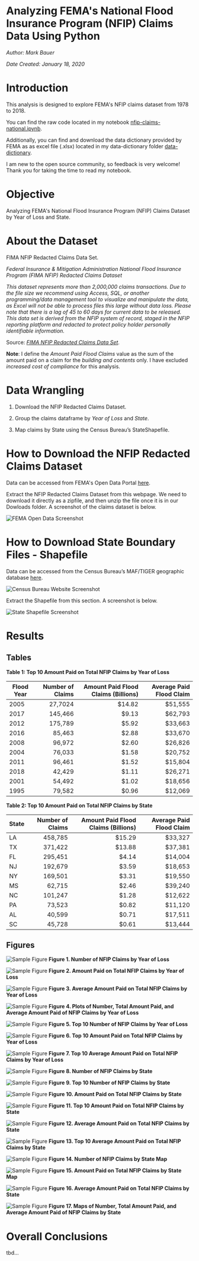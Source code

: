 # Analyzing FEMA's National Flood Insurance Program (NFIP) Claims Data Using Python

*Author: Mark Bauer*

*Date Created: January 18, 2020*


# Introduction  

This analysis is designed to explore FEMA's NFIP claims dataset from 1978 to 2018.

You can find the raw code located in my notebook [nfip-claims-national.ipynb](https://github.com/mebauer/fema-nfip-claims/blob/master/nfip-claims-national/nfip-claims-national.ipynb).

Additionally, you can find and download the data dictionary provided by FEMA as as excel file (.xlsx) located in my data-dictionary folder [data-dictionary](https://github.com/mebauer/fema-nfip-claims/tree/master/nfip-claims-national/data-dictionary).

I am new to the open source community, so feedback is very welcome! Thank you for taking the time to read my notebook.


# Objective

Analyzing FEMA's National Flood Insurance Program (NFIP) Claims Dataset by Year of Loss and State.


# About the Dataset

FIMA NFIP Redacted Claims Data Set.

*Federal Insurance & Mitigation Administration National Flood Insurance Program (FIMA NFIP) Redacted Claims Dataset*

*This dataset represents more than 2,000,000 claims transactions. Due to the file size we recommend using Access, SQL, or another programming/data management tool to visualize and manipulate the data, as Excel will not be able to process files this large without data loss. Please note that there is a lag of 45 to 60 days for current data to be released. This data set is derived from the NFIP system of record, staged in the NFIP reporting platform and redacted to protect policy holder personally identifiable information.*

Source: [*FIMA NFIP Redacted Claims Data Set*](https://www.fema.gov/media-library/assets/documents/180374). 


**Note**: I  define the *Amount Paid Flood Claims* value as the sum of the amount paid on a claim for the *building and contents* only. I have excluded *increased cost of compliance* for this analysis.


# Data Wrangling

1. Download the NFIP Redacted Claims Dataset.

2. Group the claims dataframe by *Year of Loss* and *State*.

3. Map claims by State using the Census Bureau’s StateShapefile.


# How to Download the NFIP Redacted Claims Dataset

Data can be accessed from FEMA's Open Data Portal [here](https://www.fema.gov/media-library/assets/documents/180374).

Extract the NFIP Redacted Claims Dataset from this webpage. We need to download it directly as a zipfile, and then unzip the file once it is in our Dowloads folder. A screenshot of the claims dataset is below.

![FEMA Open Data Screenshot](images/fema-opendata-011820.png)


# How to Download State Boundary Files - Shapefile

Data can be accessed from the Census Bureau’s MAF/TIGER geographic database [here](https://www.census.gov/geographies/mapping-files/time-series/geo/carto-boundary-file.html).

![Census Bureau Website Screenshot](images/census-website-screenshot.png)

Extract the Shapefile from this section. A screenshot is below.

![State Shapefile Screenshot](images/state-shapefile-screenshot.png)


# Results

## Tables

**Table 1: Top 10 Amount Paid on Total NFIP Claims by Year of Loss**

| Flood Year    | Number of Claims | Amount Paid Flood Claims (Billions) | Average Paid Flood Claim
| ---- |--------:| ------:| -------:|
| 2005 | 27,7024 | $14.82 | $51,555 |
| 2017 | 145,466 |  $9.13 | $62,793 |
| 2012 | 175,789 |  $5.92 | $33,663 |
| 2016 |  85,463 |  $2.88 | $33,670 |
| 2008 |  96,972 |  $2.60 | $26,826 |
| 2004 |  76,033 |  $1.58 | $20,752 |
| 2011 |  96,461 |  $1.52 | $15,804 |
| 2018 |  42,429 |  $1.11 | $26,271 |
| 2001 |  54,492 |  $1.02 | $18,656 |
| 1995 |  79,582 |  $0.96 | $12,069 |


**Table 2: Top 10 Amount Paid on Total NFIP Claims by State**

| State    | Number of Claims | Amount Paid Flood Claims (Billions) | Average Paid Flood Claim
| ---| -------:| ------:| -------:|
| LA | 458,785 | $15.29 | $33,327 |
| TX | 371,422 | $13.88 | $37,381 |
| FL | 295,451 |  $4.14 | $14,004 |
| NJ | 192,679 |  $3.59 | $18,653 |
| NY | 169,501 |  $3.31 | $19,550 |
| MS |  62,715 |  $2.46 | $39,240 |
| NC | 101,247 |  $1.28 | $12,622 |
| PA |  73,523 |  $0.82 | $11,120 |
| AL |  40,599 |  $0.71 | $17,511 |
| SC |  45,728 |  $0.61 | $13,444 |


## Figures

![Sample Figure](figures/nfip-claims-by-year-count.png)
**Figure 1. Number of NFIP Claims by Year of Loss**


![Sample Figure](figures/nfip-claims-by-year-amount.png)
**Figure 2. Amount Paid on Total NFIP Claims by Year of Loss**


![Sample Figure](figures/nfip-claims-by-year-average.png)
**Figure 3. Average Amount Paid on Total NFIP Claims by Year of Loss**


![Sample Figure](figures/nfip-claims-by-year-subplots.png)
**Figure 4. Plots of Number, Total Amount Paid, and Average Amount Paid of NFIP Claims by Year of Loss**


![Sample Figure](figures/nfip-claims-by-year-count-top10.png)
**Figure 5. Top 10 Number of NFIP Claims by Year of Loss**


![Sample Figure](figures/nfip-claims-by-year-amount-top10.png)
**Figure 6. Top 10 Amount Paid on Total NFIP Claims by Year of Loss**


![Sample Figure](figures/nfip-claims-by-year-average-top10.png)
**Figure 7. Top 10 Average Amount Paid on Total NFIP Claims by Year of Loss**


![Sample Figure](figures/nfip-claims-by-state-count.png)
**Figure 8. Number of NFIP Claims by State**


![Sample Figure](figures/nfip-claims-by-state-count-top10.png)
**Figure 9. Top 10 Number of NFIP Claims by State**


![Sample Figure](figures/nfip-claims-by-state-amount.png)
**Figure 10. Amount Paid on Total NFIP Claims by State**


![Sample Figure](figures/nfip-claims-by-state-amount-top10.png)
**Figure 11. Top 10 Amount Paid on Total NFIP Claims by State**


![Sample Figure](figures/nfip-claims-by-state-amount-average.png)
**Figure 12. Average Amount Paid on Total NFIP Claims by State**


![Sample Figure](figures/nfip-claims-by-state-amount-average-top10.png)
**Figure 13. Top 10 Average Amount Paid on Total NFIP Claims by State**


![Sample Figure](figures/claims-count-map.png)
**Figure 14. Number of NFIP Claims by State Map**


![Sample Figure](figures/claims-paid-amount-map.png)
**Figure 15. Amount Paid on Total NFIP Claims by State Map**


![Sample Figure](figures/claims-paid-amount-average-map.png)
**Figure 16. Average Amount Paid on Total NFIP Claims by State**


![Sample Figure](figures/nfip-claims-by-state-maps.png)
**Figure 17. Maps of Number, Total Amount Paid, and Average Amount Paid of NFIP Claims by State**



# Overall Conclusions

tbd...

